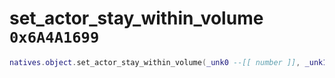 # set_actor_stay_within_volume `0x6A4A1699`

```lua
natives.object.set_actor_stay_within_volume(_unk0 --[[ number ]], _unk1 --[[ number ]], _unk2 --[[ number ]], _unk3 --[[ number ]])
```